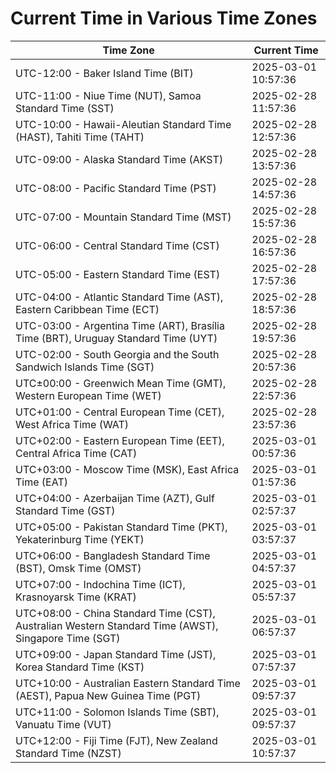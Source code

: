 # Current Time in Various Time Zones

| Time Zone | Current Time |
|-----------|--------------|
| UTC-12:00 - Baker Island Time (BIT) | 2025-03-01 10:57:36 |
| UTC-11:00 - Niue Time (NUT), Samoa Standard Time (SST) | 2025-02-28 11:57:36 |
| UTC-10:00 - Hawaii-Aleutian Standard Time (HAST), Tahiti Time (TAHT) | 2025-02-28 12:57:36 |
| UTC-09:00 - Alaska Standard Time (AKST) | 2025-02-28 13:57:36 |
| UTC-08:00 - Pacific Standard Time (PST) | 2025-02-28 14:57:36 |
| UTC-07:00 - Mountain Standard Time (MST) | 2025-02-28 15:57:36 |
| UTC-06:00 - Central Standard Time (CST) | 2025-02-28 16:57:36 |
| UTC-05:00 - Eastern Standard Time (EST) | 2025-02-28 17:57:36 |
| UTC-04:00 - Atlantic Standard Time (AST), Eastern Caribbean Time (ECT) | 2025-02-28 18:57:36 |
| UTC-03:00 - Argentina Time (ART), Brasília Time (BRT), Uruguay Standard Time (UYT) | 2025-02-28 19:57:36 |
| UTC-02:00 - South Georgia and the South Sandwich Islands Time (SGT) | 2025-02-28 20:57:36 |
| UTC±00:00 - Greenwich Mean Time (GMT), Western European Time (WET) | 2025-02-28 22:57:36 |
| UTC+01:00 - Central European Time (CET), West Africa Time (WAT) | 2025-02-28 23:57:36 |
| UTC+02:00 - Eastern European Time (EET), Central Africa Time (CAT) | 2025-03-01 00:57:36 |
| UTC+03:00 - Moscow Time (MSK), East Africa Time (EAT) | 2025-03-01 01:57:36 |
| UTC+04:00 - Azerbaijan Time (AZT), Gulf Standard Time (GST) | 2025-03-01 02:57:37 |
| UTC+05:00 - Pakistan Standard Time (PKT), Yekaterinburg Time (YEKT) | 2025-03-01 03:57:37 |
| UTC+06:00 - Bangladesh Standard Time (BST), Omsk Time (OMST) | 2025-03-01 04:57:37 |
| UTC+07:00 - Indochina Time (ICT), Krasnoyarsk Time (KRAT) | 2025-03-01 05:57:37 |
| UTC+08:00 - China Standard Time (CST), Australian Western Standard Time (AWST), Singapore Time (SGT) | 2025-03-01 06:57:37 |
| UTC+09:00 - Japan Standard Time (JST), Korea Standard Time (KST) | 2025-03-01 07:57:37 |
| UTC+10:00 - Australian Eastern Standard Time (AEST), Papua New Guinea Time (PGT) | 2025-03-01 09:57:37 |
| UTC+11:00 - Solomon Islands Time (SBT), Vanuatu Time (VUT) | 2025-03-01 09:57:37 |
| UTC+12:00 - Fiji Time (FJT), New Zealand Standard Time (NZST) | 2025-03-01 10:57:37 |
